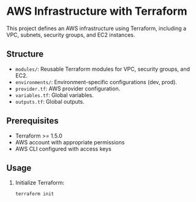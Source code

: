 # AWS Infrastructure with Terraform

This project defines an AWS infrastructure using Terraform, including a VPC, subnets, security groups, and EC2 instances.

## Structure
- `modules/`: Reusable Terraform modules for VPC, security groups, and EC2.
- `environments/`: Environment-specific configurations (dev, prod).
- `provider.tf`: AWS provider configuration.
- `variables.tf`: Global variables.
- `outputs.tf`: Global outputs.

## Prerequisites
- Terraform >= 1.5.0
- AWS account with appropriate permissions
- AWS CLI configured with access keys

## Usage
1. Initialize Terraform:
   ```bash
   terraform init
